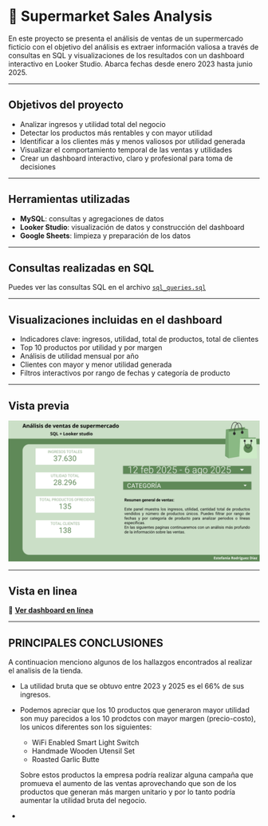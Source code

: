 # 🛒 Supermarket Sales Analysis

En este proyecto se presenta el análisis de ventas de un supermercado ficticio con el objetivo del análisis es extraer información valiosa a través de consultas en SQL y visualizaciones de los resultados con un dashboard interactivo en Looker Studio. Abarca fechas desde enero 2023 hasta junio 2025.

---

## Objetivos del proyecto

- Analizar ingresos y utilidad total del negocio
- Detectar los productos más rentables y con mayor utilidad
- Identificar a los clientes más y menos valiosos por utilidad generada
- Visualizar el comportamiento temporal de las ventas y utilidades
- Crear un dashboard interactivo, claro y profesional para toma de decisiones

---

## Herramientas utilizadas

- **MySQL**: consultas y agregaciones de datos
- **Looker Studio**: visualización de datos y construcción del dashboard
- **Google Sheets**: limpieza y preparación de los datos

---

## Consultas realizadas en SQL

Puedes ver las consultas SQL en el archivo [`sql_queries.sql`](sql_queries.sql)

---

## Visualizaciones incluidas en el dashboard

- Indicadores clave: ingresos, utilidad, total de productos, total de clientes
- Top 10 productos por utilidad y por margen
- Análisis de utilidad mensual por año
- Clientes con mayor y menor utilidad generada
- Filtros interactivos por rango de fechas y categoría de producto

---

## Vista previa

![Vista previa del dashboard](screenshots/dashboard-overview.png) 


---

## Vista en linea
🔗 **[Ver dashboard en línea](https://lookerstudio.google.com/reporting/dadadcde-f922-4a88-96cf-bbf7d6fb6a0b)**  

---

## PRINCIPALES CONCLUSIONES

A continuacion menciono algunos de los hallazgos encontrados al realizar el analisis de la tienda.

- La utilidad bruta que se obtuvo entre 2023 y 2025 es el 66% de sus ingresos.
- Podemos apreciar que los 10 productos que generaron mayor utilidad son muy parecidos a los 10 prodctos con mayor margen (precio-costo), los unicos diferentes son los siguientes:

  - WiFi Enabled Smart Light Switch
  - Handmade Wooden Utensil Set
  - Roasted Garlic Butte
  
  Sobre estos productos la empresa podría realizar alguna campaña que promueva el aumento de las ventas aprovechando que son de los productos que generan más margen unitario y por lo tanto podría aumentar la utilidad bruta del negocio.
- 





